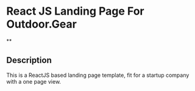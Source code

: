 # React JS Landing Page For Outdoor.Gear

**

## Description
This is a ReactJS based landing page template, fit for a startup company with a one page view.
